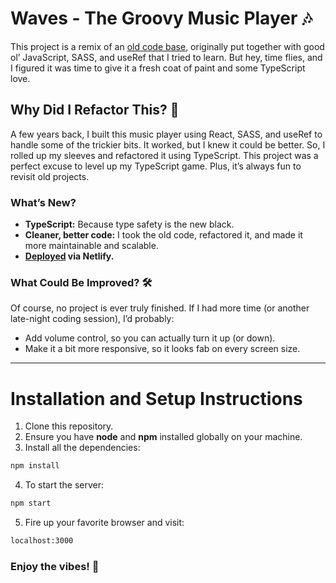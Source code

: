 # Waves - The Groovy Music Player 🎶

This project is a remix of an [old code base](https://github.com/mgmichaela/music-player), originally put together with good ol’ JavaScript, SASS, and useRef that I tried to learn. But hey, time flies, and I figured it was time to give it a fresh coat of paint and some TypeScript love.

## Why Did I Refactor This? 🤔

A few years back, I built this music player using React, SASS, and useRef to handle some of the trickier bits. It worked, but I knew it could be better. So, I rolled up my sleeves and refactored it using TypeScript. This project was a perfect excuse to level up my TypeScript game. Plus, it’s always fun to revisit old projects.

### What’s New?

- **TypeScript:** Because type safety is the new black.
- **Cleaner, better code:** I took the old code, refactored it, and made it more maintainable and scalable.
- **[Deployed](https://waves-music-player-ts.netlify.app/) via Netlify.**

### What Could Be Improved? 🛠️

Of course, no project is ever truly finished. If I had more time (or another late-night coding session), I’d probably:

- Add volume control, so you can actually turn it up (or down).
- Make it a bit more responsive, so it looks fab on every screen size.

---

# Installation and Setup Instructions

1. Clone this repository.
2. Ensure you have **node** and **npm** installed globally on your machine.
3. Install all the dependencies:

```bash
npm install
```

4. To start the server:

```bash
npm start
```

5. Fire up your favorite browser and visit:

```bash
localhost:3000
```

### Enjoy the vibes! 🎵
